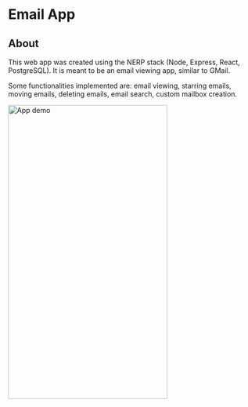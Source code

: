 # Email App
## About
This web app was created using the NERP stack (Node, Express, React, PostgreSQL). It is meant to be an email viewing app, similar to GMail.

Some functionalities implemented are: email viewing, starring emails, moving emails, deleting emails, email search, custom mailbox creation.

<img src="https://i.imgur.com/yCCLrEo.png" alt="App demo" width="325" height="600"/>
